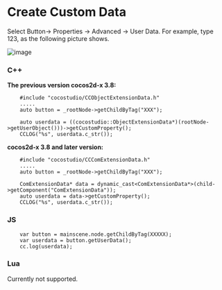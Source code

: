# Create Custom Data #

Select Button-> Properties -> Advanced -> User Data. For example, type 123, as the following picture shows.

![image](../../studio-img/HowToCode/UserData/image001.png)

### C++ ###

**The previous version cocos2d-x 3.8:**

	    #include "cocostudio/CCObjectExtensionData.h"
        .....
        auto button = _rootNode->getChildByTag("XXX");

        auto userdata = ((cocostudio::ObjectExtensionData*)(rootNode->getUserObject()))->getCustomProperty();
		CCLOG("%s", userdata.c_str());

**cocos2d-x 3.8 and later version:**

	    #include "cocostudio/CCComExtensionData.h"
        .....
        auto button = _rootNode->getChildByTag("XXX");

        ComExtensionData* data = dynamic_cast<ComExtensionData*>(child->getComponent("ComExtensionData"));
        auto userdata = data->getCustomProperty();
        CCLOG("%s", userdata.c_str());

### JS ###

        var button = mainscene.node.getChildByTag(XXXXX);
        var userdata = button.getUserData();
		cc.log(userdata);

### Lua ###

Currently not supported.
